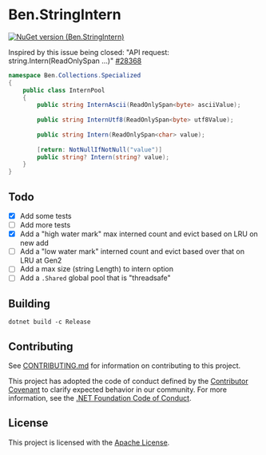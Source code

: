 # Ben.StringIntern

[![NuGet version (Ben.StringIntern)](https://img.shields.io/nuget/v/Ben.StringIntern.svg?style=flat-square)](https://www.nuget.org/packages/Ben.StringIntern/)

Inspired by this issue being closed: "API request: string.Intern(ReadOnlySpan<char> ...)" [#28368](https://github.com/dotnet/runtime/issues/28368)

```csharp
namespace Ben.Collections.Specialized
{
    public class InternPool
    {
        public string InternAscii(ReadOnlySpan<byte> asciiValue);
        
        public string InternUtf8(ReadOnlySpan<byte> utf8Value);
        
        public string Intern(ReadOnlySpan<char> value);
        
        [return: NotNullIfNotNull("value")]
        public string? Intern(string? value);
    }
}
```

## Todo

- [x] Add some tests
- [ ] Add more tests
- [x] Add a "high water mark" max interned count and evict based on LRU on new add
- [ ] Add a "low water mark" interned count and evict based over that on LRU at Gen2
- [ ] Add a max size (string Length) to intern option
- [ ] Add a `.Shared` global pool that is "threadsafe"

## Building

`dotnet build -c Release`

## Contributing

See [CONTRIBUTING.md](CONTRIBUTING.md) for information on contributing to this project.

This project has adopted the code of conduct defined by the [Contributor Covenant](http://contributor-covenant.org/) 
to clarify expected behavior in our community. For more information, see the [.NET Foundation Code of Conduct](http://www.dotnetfoundation.org/code-of-conduct).

## License

This project is licensed with the [Apache License](LICENSE).
